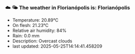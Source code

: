 ### ☁️ 🌤️  The weather in Florianópolis is: Florianópolis

- Temperature: 20.89°C
- On flesh: 21.23°C
- Relative air humidity: 84%
- Rain: 0.0 mm
- Description: Overcast clouds
- last updated: 2025-05-25T14:14:41.458209
